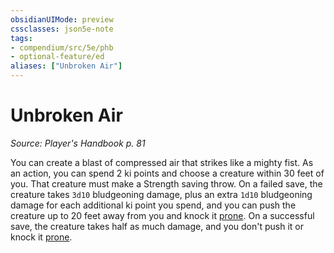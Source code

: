 ```yaml
---
obsidianUIMode: preview
cssclasses: json5e-note
tags:
- compendium/src/5e/phb
- optional-feature/ed
aliases: ["Unbroken Air"]
---
```

# Unbroken Air
*Source: Player's Handbook p. 81* 

You can create a blast of compressed air that strikes like a mighty fist. As an action, you can spend 2 ki points and choose a creature within 30 feet of you. That creature must make a Strength saving throw. On a failed save, the creature takes `3d10` bludgeoning damage, plus an extra `1d10` bludgeoning damage for each additional ki point you spend, and you can push the creature up to 20 feet away from you and knock it [prone](../../Rules%20&%20Options/5e%20Rules/conditions.md##prone). On a successful save, the creature takes half as much damage, and you don't push it or knock it [prone](../../Rules%20&%20Options/5e%20Rules/conditions.md##prone).